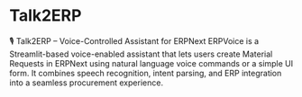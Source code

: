 # Talk2ERP
🎙️ Talk2ERP – Voice-Controlled Assistant for ERPNext ERPVoice is a Streamlit-based voice-enabled assistant that lets users create Material Requests in ERPNext using natural language voice commands or a simple UI form. It combines speech recognition, intent parsing, and ERP integration into a seamless procurement experience.
